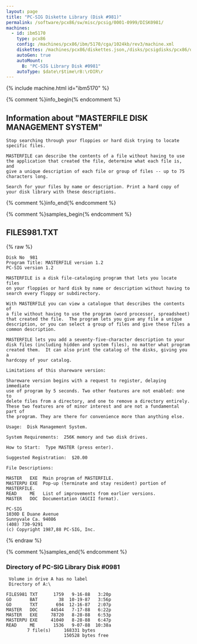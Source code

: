 ```yaml
---
layout: page
title: "PC-SIG Diskette Library (Disk #981)"
permalink: /software/pcx86/sw/misc/pcsig/0001-0999/DISK0981/
machines:
  - id: ibm5170
    type: pcx86
    config: /machines/pcx86/ibm/5170/cga/1024kb/rev3/machine.xml
    diskettes: /machines/pcx86/diskettes.json,/disks/pcsigdisks/pcx86/diskettes.json
    autoGen: true
    autoMount:
      B: "PC-SIG Library Disk #0981"
    autoType: $date\r$time\rB:\rDIR\r
---
```


{% include machine.html id="ibm5170" %}

{% comment %}info_begin{% endcomment %}

## Information about "MASTERFILE DISK MANAGEMENT SYSTEM"

    Stop searching through your floppies or hard disk trying to locate
    specific files.
    
    MASTERFILE can describe the contents of a file without having to use
    the application that created the file, determine what each file is, and
    give a unique description of each file or group of files -- up to 75
    characters long.
    
    Search for your files by name or description. Print a hard copy of
    your disk library with these descriptions.
{% comment %}info_end{% endcomment %}

{% comment %}samples_begin{% endcomment %}

## FILES981.TXT

{% raw %}
```
Disk No  981
Program Title: MASTERFILE version 1.2
PC-SIG version 1.2
 
MASTERFILE is a disk file-cataloging program that lets you locate files
on your floppies or hard disk by name or description without having to
search every floppy or subdirectory.
 
With MASTERFILE you can view a catalogue that describes the contents of
a file without having to use the program (word processor, spreadsheet)
that created the file.  The program lets you give any file a unique
description, or you can select a group of files and give these files a
common description.
 
MASTERFILE lets you add a seventy-five-character description to your
disk files (including hidden and system files), no matter what program
created them.  It can also print the catalog of the disks, giving you a
hardcopy of your catalog.
 
Limitations of this shareware version:
 
Shareware version begins with a request to register, delaying immediate
use of program by 5 seconds. Two other features are not enabled: one to
delete files from a directory, and one to remove a directory entirely.
These two features are of minor interest and are not a fundamental part of
the program. They are there for convenience more than anything else.
 
Usage:  Disk Management System.
 
System Requirements:  256K memory and two disk drives.
 
How to Start:  Type MASTER (press enter).
 
Suggested Registration:  $20.00
 
File Descriptions:
 
MASTER   EXE  Main program of MASTERFILE.
MASTERPU EXE  Pop-up (terminate and stay resident) portion of MASTERFILE.
READ     ME   List of improvements from earlier versions.
MASTER   DOC  Documentation (ASCII format).
 
PC-SIG
1030D E Duane Avenue
Sunnyvale Ca. 94086
(408) 730-9291
(c) Copyright 1987,88 PC-SIG, Inc.

```
{% endraw %}

{% comment %}samples_end{% endcomment %}

### Directory of PC-SIG Library Disk #0981

     Volume in drive A has no label
     Directory of A:\

    FILES981 TXT      1759   9-16-88   3:20p
    GO       BAT        38  10-19-87   3:56p
    GO       TXT       694  12-16-87   2:07p
    MASTER   DOC     44544   7-17-88   6:22p
    MASTER   EXE     78720   8-28-88   6:53p
    MASTERPU EXE     41040   8-28-88   6:47p
    READ     ME       1536   9-07-88  10:38a
            7 file(s)     168331 bytes
                          150528 bytes free
